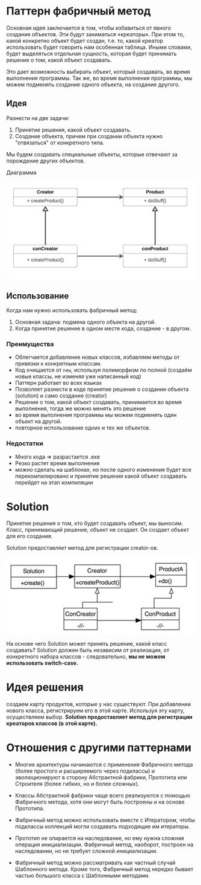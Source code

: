 # Паттерн фабричный метод

Основная идея заключается в том, чтобы избавиться от явного создания объектов. 
Эти будут заниматься «креаторы». При этом то, какой конкретно объект будет создан, 
т.е. то, какой креатор использовать будет говорить нам особенная таблица.
Иными словами, будет выделяться отдельная сущность, которая будет принимать решение о том, какой объект создавать.

Это дает возможность выбирать объект, который создавать, во время выполнения программы. 
Так же, во время выполнения программы, мы можем подменять создание одного объекта, на создание другого.


## Идея

Разнести на две задачи:

1. Принятие решения, какой объект создавать.
2. Создание объекта, причем при создании объекта нужно "отвязаться" от конкретного типа.

Мы будем создавать специальные объекты, которые отвечают за порождение других объектов.

Диаграмма

![img.png](files/img.png)

## Использование

Когда нам нужно использовать фабричный метод:

1. Основная задача: подмена одного объекта на другой.
2. Когда принятие решение в одном месте кода, создание - в другом.

### Преимущества

- Облегчается добавление новых классов, избавляем методы от привязки к конкретным классам.
- Код очищается от `new`, используя полиморфизм по полной (создаём новые классы, не изменяя уже написанный код)
- Паттерн работает во всех языках
- Позволяет разнести в коде принятие решения о создании объекта (solution) и само создание (creator)
- Решение о том, какой объект создавать, принимается во время выполнения, тогда же можно менять это решение
- во время выполнения программы мы можем подменять один объект на другой.
- повторное использование одних и тех же объектов.

### Недостатки
- Много кода => разрастается .exe
- Резко растет время выполнения
- можно сделать на шаблонах, но после одного изменения будет все перекомпилировано и принятие решения какой
объект создавать перейдет на этап компиляции

# Solution
Принятие решения о том, кто будет создавать объект, мы выносим. Класс, принимающий решение, объект не создает. Он создает объект для его создания.

Solution предоставляет метод для регистрации creator-ов.

![img.png](files/img1.png)

На основе чего Solution может принять решение, какой класс создавать? Solution должен быть независим от реализации, от конкретного набора классов - следовательно, **мы не можем использовать switch-case.**

# Идея решения

создаем карту продуктов, которые у нас существуют. При добавлении нового класса, регистрируем его в этой карте. 
Используя эту карту, осуществляем выбор. **Solution предоставляет метод для регистрации креаторов классов (в этой карте).**


# Отношения с другими паттернами
- Многие архитектуры начинаются с применения Фабричного метода (более простого и расширяемого через подклассы) и эволюционируют в сторону Абстрактной фабрики, Прототипа или Строителя (более гибких, но и более сложных).

- Классы Абстрактной фабрики чаще всего реализуются с помощью Фабричного метода, хотя они могут быть построены и на основе Прототипа.

- Фабричный метод можно использовать вместе с Итератором, чтобы подклассы коллекций могли создавать подходящие им итераторы.

- Прототип не опирается на наследование, но ему нужна сложная операция инициализации. Фабричный метод, наоборот, построен на наследовании, но не требует сложной инициализации.

- Фабричный метод можно рассматривать как частный случай Шаблонного метода. Кроме того, Фабричный метод нередко бывает частью большого класса с Шаблонными методами.